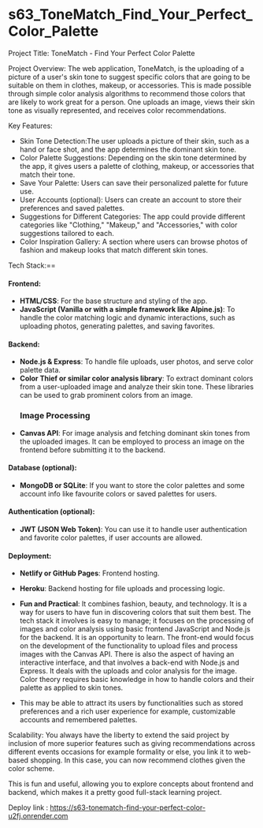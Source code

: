 # s63_ToneMatch_Find_Your_Perfect_Color_Palette
Project Title:
ToneMatch - Find Your Perfect Color Palette

Project Overview:
The web application, ToneMatch, is the uploading of a picture of a user's skin tone to suggest specific colors that are going to be suitable on them in clothes, makeup, or accessories. This is made possible through simple color analysis algorithms to recommend those colors that are likely to work great for a person. One uploads an image, views their skin tone as visually represented, and receives color recommendations.

Key Features:
- Skin Tone Detection:The user uploads a picture of their skin, such as a hand or face shot, and the app determines the dominant skin tone.
- Color Palette Suggestions: Depending on the skin tone determined by the app, it gives users a palette of clothing, makeup, or accessories that match their tone.
- Save Your Palette: Users can save their personalized palette for future use.
- User Accounts (optional): Users can create an account to store their preferences and saved palettes.
- Suggestions for Different Categories: The app could provide different categories like "Clothing," "Makeup," and "Accessories," with color suggestions tailored to each.
- Color Inspiration Gallery: A section where users can browse photos of fashion and makeup looks that match different skin tones.

Tech Stack:==

#### **Frontend:**
- **HTML/CSS**: For the base structure and styling of the app.
- **JavaScript (Vanilla or with a simple framework like Alpine.js)**: To handle the color matching logic and dynamic interactions, such as uploading photos, generating palettes, and saving favorites.
 
#### Backend:
- **Node.js & Express**: To handle file uploads, user photos, and serve color palette data.
- **Color Thief or similar color analysis library**: To extract dominant colors from a user-uploaded image and analyze their skin tone. These libraries can be used to grab prominent colors from an image.
  ### Image Processing
- **Canvas API**: For image analysis and fetching dominant skin tones from the uploaded images. It can be employed to process an image on the frontend before submitting it to the backend.

#### **Database (optional):**
- **MongoDB or SQLite**: If you want to store the color palettes and some account info like favourite colors or saved palettes for users.
 
#### **Authentication (optional):**
- **JWT (JSON Web Token)**: You can use it to handle user authentication and favorite color palettes, if user accounts are allowed.
 
#### **Deployment:**
- **Netlify or GitHub Pages**: Frontend hosting.
- **Heroku**: Backend hosting for file uploads and processing logic.

- **Fun and Practical**: It combines fashion, beauty, and technology. It is a way for users to have fun in discovering colors that suit them best.
  The
 tech stack it involves is easy to manage; it focuses on the processing of images and color analysis using basic frontend JavaScript and Node.js for the backend.
  It is an opportunity to learn.
The front-end would focus on the development of the functionality to upload files and process images with the Canvas API. There is also the aspect of having an interactive interface, and that involves a back-end with Node.js and Express. It deals with the uploads and color analysis for the image.
 Color theory requires basic knowledge in how to handle colors and their palette as applied to skin tones.
* This may be able to attract its users by functionalities such as stored preferences and a rich user experience for example, customizable accounts and remembered palettes.

Scalability: You always have the liberty to extend the said project by inclusion of more superior features such as giving recommendations across different events occasions for example formality or else, you link it to web-based shopping. In this case, you can now recommend clothes given the color scheme.

This is fun and useful, allowing you to explore concepts about frontend and backend, which makes it a pretty good full-stack learning project.

Deploy link : https://s63-tonematch-find-your-perfect-color-u2fj.onrender.com

